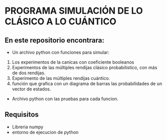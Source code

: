 # PROGRAMA SIMULACIÓN DE LO CLÁSICO A LO CUÁNTICO

## En este repositorio encontrara:
- Un archivo python con funciones para simular:
1.  Los experimentos de la canicas con coeficiente booleanos
2.  Experimentos de las múltiples rendijas clásico probabilístico, con más de dos rendijas.
3.  Experimento de las múltiples rendijas cuántico.
4.  función que grafica con un diagrama de barras las probabilidades de un vector de estados.

- Archivo python con las pruebas para cada funcion.
  
## Requisitos
- Libreria numpy
- entorno de ejecucion de python


